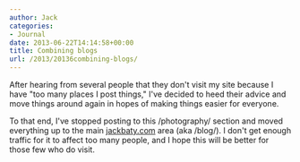 ```yaml
---
author: Jack
categories:
- Journal
date: 2013-06-22T14:14:58+00:00
title: Combining blogs
url: /2013/20136combining-blogs/
---
```


After hearing from several people that they don't visit my site because I have "too many places I post things," I've decided to heed their advice and move things around again in hopes of making things easier for everyone.&nbsp;

To that end, I've stopped posting to this /photography/ section and moved everything up to the main [jackbaty.com][1] area (aka /blog/). I don't get enough traffic for it to affect too many people, and I hope this will be better for those few who do visit.&nbsp;

 [1]: http://jackbaty.com/